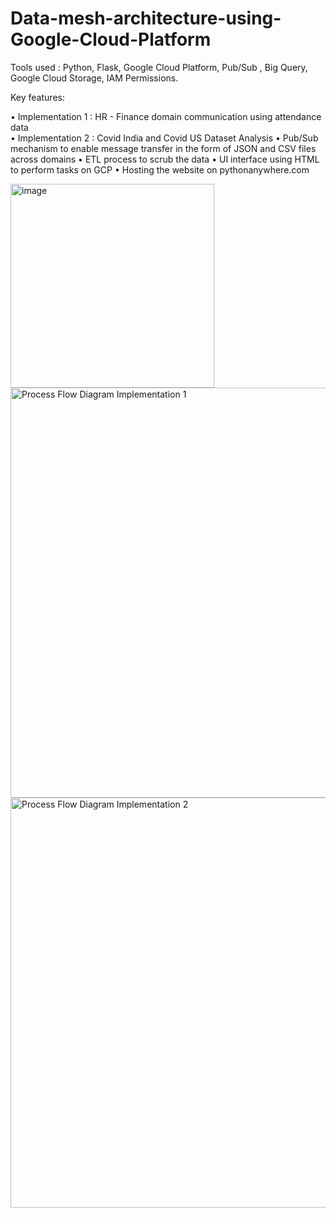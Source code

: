 # Data-mesh-architecture-using-Google-Cloud-Platform

Tools used : Python, Flask, Google Cloud Platform, Pub/Sub , Big Query, Google Cloud Storage, IAM Permissions.

Key features:

•	Implementation 1 : HR - Finance domain communication using attendance data  
•	Implementation 2 : Covid India and Covid US Dataset Analysis
•	Pub/Sub mechanism to enable message transfer in the form of JSON and CSV files across domains
•	ETL process to scrub the data
•	UI interface using HTML to perform tasks on GCP
•	Hosting the website on pythonanywhere.com



<img width="326" alt="image" src="https://user-images.githubusercontent.com/95269985/209452053-2405a38f-1211-451d-b264-13d640db21f5.png">



<img width="656" alt="Process Flow Diagram Implementation 1" src="https://user-images.githubusercontent.com/95269985/209452347-617f5a5d-9b74-4c2c-88a4-dd82e819825d.png">


<img width="656" alt="Process Flow Diagram Implementation 2" src="https://user-images.githubusercontent.com/95269985/209452404-1c44c29a-71be-4fa9-a3ca-eb42e01a6bf2.png">

